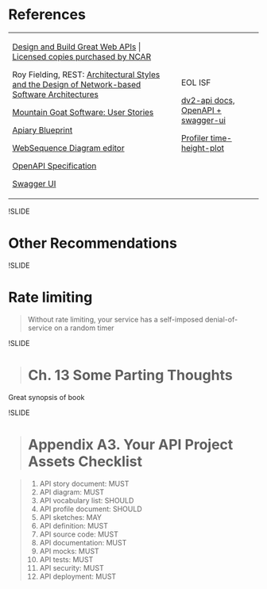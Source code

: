 # References

<!--<div style="font-size: 0.5em;">-->

<table><tbody><tr><td>

[Design and Build Great Web APIs](https://pragprog.com/titles/maapis/design-and-build-great-web-apis/) | [Licensed copies purchased by NCAR](https://wiki.ucar.edu/display/SEW/Design+and+Build+Great+Web+APIs)

Roy Fielding, REST: [Architectural Styles and the Design of Network-based Software Architectures](https://www.ics.uci.edu/~fielding/pubs/dissertation/top.htm)

[Mountain Goat Software: User Stories](https://www.mountaingoatsoftware.com/agile/user-stories)

[Apiary Blueprint](https://apiblueprint.org/)

[WebSequence Diagram editor](https://www.websequencediagrams.com/)

[OpenAPI Specification](https://swagger.io/specification/)

[Swagger UI](https://swagger.io/tools/swagger-ui/)

</td>
<td>

EOL ISF

[dv2-api docs, OpenAPI + swagger-ui](https://ncar.github.io/dv2-api/api/swagger-ui/)

[Profiler time-height-plot](http://datavis.eol.ucar.edu/time-height-plot/)

</td></tr></tbody></table>

<!--</div>-->

!SLIDE

# Other Recommendations

!SLIDE

# Rate limiting

> Without rate limiting, your service has a self-imposed denial-of-service on a random timer

!SLIDE

> # Ch. 13 Some Parting Thoughts

Great synopsis of book

!SLIDE

> # Appendix A3. Your API Project Assets Checklist

> 1. API story document: MUST
> 2. API diagram: MUST
> 3. API vocabulary list: SHOULD
> 4. API profile document: SHOULD
> 5. API sketches: MAY
> 6. API definition: MUST
> 7. API source code: MUST
> 8. API documentation: MUST
> 9. API mocks: MUST
> 10. API tests: MUST
> 11. API security: MUST
> 12. API deployment: MUST
